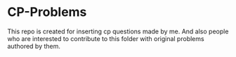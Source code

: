 # CP-Problems
This repo is created for inserting cp questions made by me. And also people who are interested to contribute to this folder with original problems authored by them.
